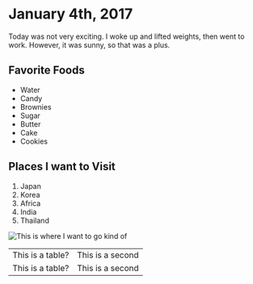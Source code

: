 # January 4th, 2017

Today was not very exciting. I woke up and lifted weights, then went to work. However, it was sunny, so that was a plus.

## Favorite Foods
* Water
* Candy
* Brownies
* Sugar
* Butter
* Cake
* Cookies

## Places I want to Visit

1. Japan
2. Korea
3. Africa
4. India
5. Thailand

![This is where I want to go kind of](http://lorempixel.com/400/200/sports/1/Dummy-Text/)

<table>
    <tr>
        <td>This is a table?</td>
        <td>This is a second</td>
    </tr>
    <tr>
        <td>This is a table?</td>
        <td>This is a second</td>
    </tr>
</table>
